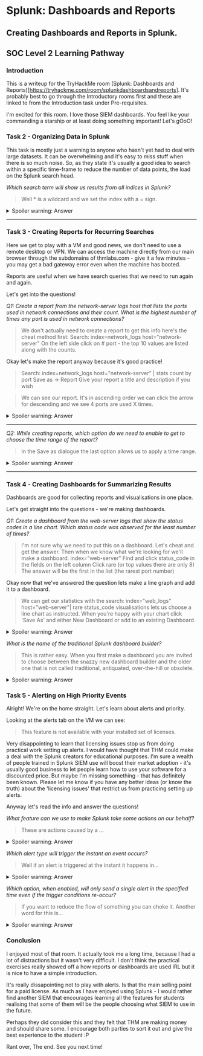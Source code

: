 # Splunk: Dashboards and Reports

## Creating Dashboards and Reports in Splunk.

## SOC Level 2 Learning Pathway

### Introduction

This is a writeup for the TryHackMe room (Splunk: Dashboards and Reports)[https://tryhackme.com/room/splunkdashboardsandreports]. It's probably best to go through the Introductory rooms first and these are linked to from the Introduction task under Pre-requisites.

I'm excited for this room. I love those SIEM dashboards. You feel like your commanding a starship or at least doing something important! Let's gOoO!

### Task 2 - Organizing Data in Splunk

This task is mostly just a warning to anyone who hasn't yet had to deal with large datasets. It can be overwhelming and it's easy to miss stuff when there is so much noise. So, as they state it's usually a good idea to search within a specific time-frame to reduce the number of data points, the load on the Splunk search head.

*Which search term will show us results from all indices in Splunk?*

> Well * is a wildcard and we set the index with a = sign.

<details>

  <summary>Spoiler warning: Answer</summary>
    
    index=*

</details>

---

### Task 3 - Creating Reports for Recurring Searches

Here we get to play with a VM and good news, we don't need to use a remote desktop or VPN. We can access the machine directly from our main browser through the subdomains of thmlabs.com - give it a few minutes - you may get a bad gateway error even when the machine has booted.

Reports are useful when we have search queries that we need to run again and again.

Let's get into the questions!

*Q1: Create a report from the network-server logs host that lists the ports used in network connections and their count. What is the highest number of times any port is used in network connections?*

> We don't actually need to create a report to get this info here's the cheat method first:
> Search: index=network_logs host="network-server"
> On the left side click on # port - the top 10 values are listed along with the counts.

Okay let's make the report anyway because it's good practice!

> Search: index=network_logs host="network-server" | stats count by port
> Save as -> Report
> Give your report a title and description if you wish

> We can see our report. It's in ascending order we can click the arrow for descending and we see 4 ports are used X times. 


<details>

  <summary>Spoiler warning: Answer</summary>
    
    5

</details>

---

*Q2: While creating reports, which option do we need to enable to get to choose the time range of the report?*

> In the Save as dialogue the last option allows us to apply a time range.

<details>

  <summary>Spoiler warning: Answer</summary>
    
    Time Range Picker

</details>

---

### Task 4 - Creating Dashboards for Summarizing Results

Dashboards are good for collecting reports and visualisations in one place.

Let's get straight into the questions - we're making dashboards.

*Q1: Create a dashboard from the web-server logs that show the status codes in a line chart. Which status code was observed for the least number of times?*

> I'm not sure why we need to put this on a dashboard. Let's cheat and get the answer. Then when we know what we're looking for we'll make a dashboard.
> index="web-server"
> Find and click status_code in the fields on the left column
> Click rare (or top values there are only 8)
> The answer will be the first in the list (the rarest port number)

Okay now that we've answered the question lets make a line graph and add it to a dashboard.

> We can get our statistics with the search:
> index="web_logs" host="web-server"| rare status_code
> visualisations lets us choose a line chart as instructed.
> When you're happy with your chart click 'Save As' 
> and either New Dashboard or add to an existing Dashboard.

<details>

  <summary>Spoiler warning: Answer</summary>
    
    400

</details>

*What is the name of the traditional Splunk dashboard builder?*

> This is rather easy. When you first make a dashboard you are invited to choose between the snazzy new dashboard builder and the older one that is not called traditional, antiquated, over-the-hill or obsolete.

<details>

  <summary>Spoiler warning: Answer</summary>
    
    classic

</details>

### Task 5 - Alerting on High Priority Events

Alright! We're on the home straight. Let's learn about alerts and priority.

Looking at the alerts tab on the VM we can see:

> This feature is not available with your installed set of licenses.

Very disappointing to learn that licensing issues stop us from doing practical work setting up alerts. I would have thought that THM could make a deal with the Splunk creators for educational purposes. I'm sure a wealth of people trained in Splunk SIEM use will boost their market adoption - it's usually good business to let people learn how to use your software for a discounted price. But maybe I'm missing something - that has definitely been known. Please let me know if you have any better ideas (or know the truth) about the 'licensing issues' that restrict us from practicing setting up alerts. 

Anyway let's read the info and answer the questions!

*What feature can we use to make Splunk take some actions on our behalf?*

> These are actions caused by a ...

<details>

  <summary>Spoiler warning: Answer</summary>
    
    trigger actions

</details>


*Which alert type will trigger the instant an event occurs?*

> Well if an alert is triggered at the instant it happens in...


<details>

  <summary>Spoiler warning: Answer</summary>
    
    real-time

</details>


*Which option, when enabled, will only send a single alert in the specified time even if the trigger conditions re-occur?*

> If you want to reduce the flow of something you can choke it. Another word for this is...

<details>

  <summary>Spoiler warning: Answer</summary>
    
    throttle

</details>


### Conclusion

I enjoyed most of that room. It actually took me a long time, because I had a lot of distractions but it wasn't very difficult. I don't think the practical exercises really showed off a how reports or dashboards are used IRL but it is nice to have a simple introduction. 

It's really dissapointing not to play with alerts. Is that the main selling point for a paid license. As much as I have enjoyed using Splunk - I would rather find another SIEM that encourages learning all the features for students realising that some of them will be the people choosing what SIEM to use in the future. 

Perhaps they did consider this and they felt that THM are making money and should share some. I encourage both parties to sort it out and give the best experience to the student :P

Rant over,
The end. See you next time!